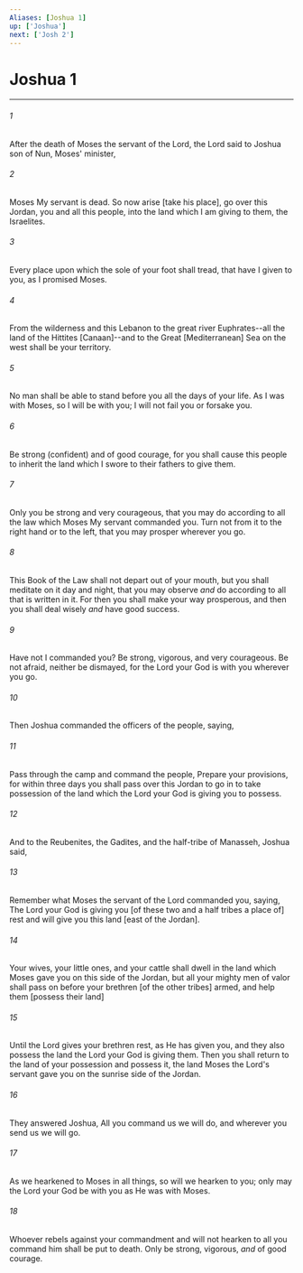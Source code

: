 ```yaml
---
Aliases: [Joshua 1]
up: ['Joshua']
next: ['Josh 2']
---
```

# Joshua 1

***














###### 1 






After the death of Moses the servant of the Lord, the Lord said to Joshua son of Nun, Moses' minister, 













###### 2 






Moses My servant is dead. So now arise [take his place], go over this Jordan, you and all this people, into the land which I am giving to them, the Israelites. 













###### 3 






Every place upon which the sole of your foot shall tread, that have I given to you, as I promised Moses. 













###### 4 






From the wilderness and this Lebanon to the great river Euphrates--all the land of the Hittites [Canaan]--and to the Great [Mediterranean] Sea on the west shall be your territory. 













###### 5 






No man shall be able to stand before you all the days of your life. As I was with Moses, so I will be with you; I will not fail you or forsake you. 













###### 6 






Be strong (confident) and of good courage, for you shall cause this people to inherit the land which I swore to their fathers to give them. 













###### 7 






Only you be strong and very courageous, that you may do according to all the law which Moses My servant commanded you. Turn not from it to the right hand or to the left, that you may prosper wherever you go. 













###### 8 






This Book of the Law shall not depart out of your mouth, but you shall meditate on it day and night, that you may observe _and_ do according to all that is written in it. For then you shall make your way prosperous, and then you shall deal wisely _and_ have good success. 













###### 9 






Have not I commanded you? Be strong, vigorous, and very courageous. Be not afraid, neither be dismayed, for the Lord your God is with you wherever you go. 













###### 10 






Then Joshua commanded the officers of the people, saying, 













###### 11 






Pass through the camp and command the people, Prepare your provisions, for within three days you shall pass over this Jordan to go in to take possession of the land which the Lord your God is giving you to possess. 













###### 12 






And to the Reubenites, the Gadites, and the half-tribe of Manasseh, Joshua said, 













###### 13 






Remember what Moses the servant of the Lord commanded you, saying, The Lord your God is giving you [of these two and a half tribes a place of] rest and will give you this land [east of the Jordan]. 













###### 14 






Your wives, your little ones, and your cattle shall dwell in the land which Moses gave you on this side of the Jordan, but all your mighty men of valor shall pass on before your brethren [of the other tribes] armed, and help them [possess their land] 













###### 15 






Until the Lord gives your brethren rest, as He has given you, and they also possess the land the Lord your God is giving them. Then you shall return to the land of your possession and possess it, the land Moses the Lord's servant gave you on the sunrise side of the Jordan. 













###### 16 






They answered Joshua, All you command us we will do, and wherever you send us we will go. 













###### 17 






As we hearkened to Moses in all things, so will we hearken to you; only may the Lord your God be with you as He was with Moses. 













###### 18 






Whoever rebels against your commandment and will not hearken to all you command him shall be put to death. Only be strong, vigorous, _and_ of good courage.
